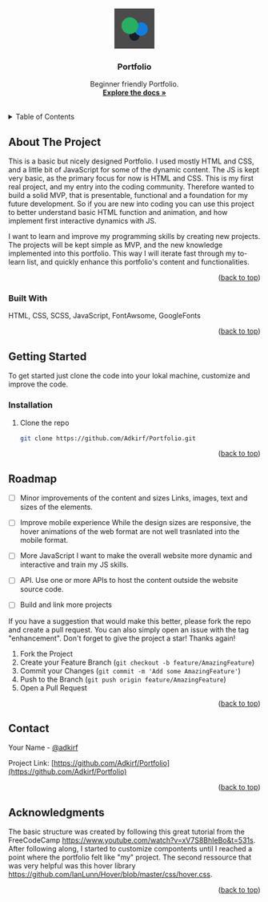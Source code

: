 
<a name="readme-top"></a>

<!--


[![Contributors][contributors-shield]][contributors-url]
[![Forks][forks-shield]][forks-url]
[![Stargazers][stars-shield]][stars-url]
[![Issues][issues-shield]][issues-url]
[![MIT License][license-shield]][license-url]
[![LinkedIn][linkedin-shield]][linkedin-url]

<!-- PROJECT LOGO -->
<br />
<div align="center">
  <a href="https://adkirf.github.io/">
    <img src="img/logoDark.png" alt="Logo" width="80" height="80">
  </a>

<h3 align="center">Portfolio</h3>

  <p align="center">
    Beginner friendly Portfolio. 
    <br />
    <a href="https://github.com/Adkirf/Portfolio.git"><strong>Explore the docs »</strong></a>
    <br />
    <br />

  </p>
</div>

<!-- TABLE OF CONTENTS -->
<details>
  <summary>Table of Contents</summary>
  <ol>
    <li>
      <a href="#about-the-project">About The Project</a> 
    </li>
    <li>
      <a href="#built-with">Built With</a>
     </li>
    <li><a href="#roadmap">Roadmap</a>
    </li>
    <li><a href="#contact">Contact</a></li>
    <li><a href="#acknowledgments">Acknowledgments</a>
    </li>
  </ol>
</details>

<!-- ABOUT THE PROJECT -->

## About The Project

This is a basic but nicely designed Portfolio. I used mostly HTML and CSS, and a little bit of JavaScript for some of the dynamic content. The JS is kept very basic, as the primary focus for now is HTML and CSS. 
This is my first real project, and my entry into the coding community. Therefore wanted to build a solid MVP, that is presentable, functional and a foundation for my future development. So if you are new into coding you can use this project to better understand basic HTML function and animation, and how implement first interactive dynamics with JS. 

I want to learn and improve my programming skills by creating new           projects. The projects will be kept simple as MVP, and the new knowledge      implemented into this portfolio. This way I will iterate fast through my to-learn list, and quickly enhance this portfolio's content and functionalities. 

<p align="right">(<a href="#readme-top">back to top</a>)</p>

### Built With

HTML, CSS, SCSS, JavaScript, FontAwsome, GoogleFonts

<p align="right">(<a href="#readme-top">back to top</a>)</p>

<!-- GETTING STARTED -->

## Getting Started

To get started just clone the code into your lokal machine, customize and improve the code.

### Installation

1. Clone the repo
   ```sh
   git clone https://github.com/Adkirf/Portfolio.git
   ```

<p align="right">(<a href="#readme-top">back to top</a>)</p>

<!-- ROADMAP -->

## Roadmap

- [ ] Minor improvements of the content and sizes
      Links, images, text and sizes of the elements. 
- [ ] Improve mobile experience
      While the design sizes are responsive, the hover animations of the web       format are not well trasnlated into the mobile format. 
- [ ] More JavaScript
      I want to make the overall website more dynamic and interactive and         train my JS skills. 
- [ ] API. 
      Use one or more APIs to host the content outside the website source         code. 
- [ ] Build and link more projects
      
    
If you have a suggestion that would make this better, please fork the repo and create a pull request. You can also simply open an issue with the tag "enhancement".
Don't forget to give the project a star! Thanks again!

1. Fork the Project
2. Create your Feature Branch (`git checkout -b feature/AmazingFeature`)
3. Commit your Changes (`git commit -m 'Add some AmazingFeature'`)
4. Push to the Branch (`git push origin feature/AmazingFeature`)
5. Open a Pull Request

<p align="right">(<a href="#readme-top">back to top</a>)</p>

<!-- CONTACT -->

## Contact

Your Name - [@adkirf](https://twitter.com/adkirf)

Project Link: [https://github.com/Adkirf/Portfolio](https://github.com/Adkirf/Portfolio)

<p align="right">(<a href="#readme-top">back to top</a>)</p>

<!-- ACKNOWLEDGMENTS -->

## Acknowledgments

The basic structure was created by following this great tutorial from the FreeCodeCamp https://www.youtube.com/watch?v=xV7S8BhIeBo&t=531s.
After following along, I started to customize compontents until I reached a point where the portfolio felt like "my" project.
The second ressource that was very helpful was this hover library https://github.com/IanLunn/Hover/blob/master/css/hover.css.

<p align="right">(<a href="#readme-top">back to top</a>)</p>
